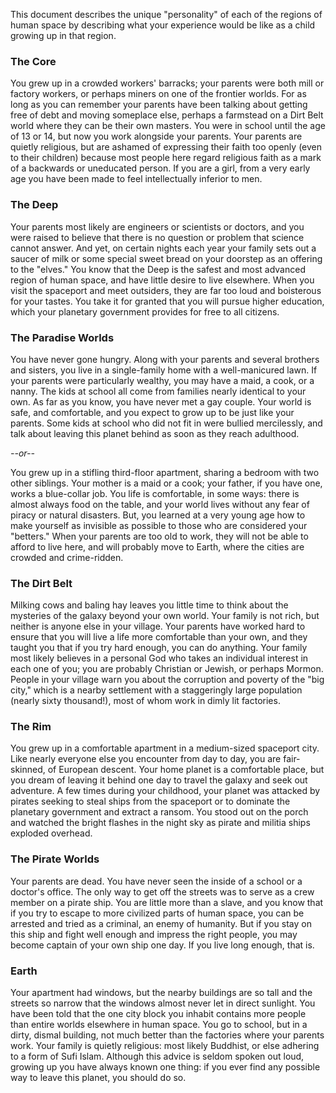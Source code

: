 This document describes the unique "personality" of each of the regions of human space by describing what your experience would be like as a child growing up in that region.

### The Core

You grew up in a crowded workers' barracks; your parents were both mill or factory workers, or perhaps miners on one of the frontier worlds. For as long as you can remember your parents have been talking about getting free of debt and moving someplace else, perhaps a farmstead on a Dirt Belt world where they can be their own masters. You were in school until the age of 13 or 14, but now you work alongside your parents. Your parents are quietly religious, but are ashamed of expressing their faith too openly (even to their children) because most people here regard religious faith as a mark of a backwards or uneducated person. If you are a girl, from a very early age you have been made to feel intellectually inferior to men.

### The Deep

Your parents most likely are engineers or scientists or doctors, and you were raised to believe that there is no question or problem that science cannot answer. And yet, on certain nights each year your family sets out a saucer of milk or some special sweet bread on your doorstep as an offering to the "elves." You know that the Deep is the safest and most advanced region of human space, and have little desire to live elsewhere. When you visit the spaceport and meet outsiders, they are far too loud and boisterous for your tastes. You take it for granted that you will pursue higher education, which your planetary government provides for free to all citizens.

### The Paradise Worlds

You have never gone hungry. Along with your parents and several brothers and sisters, you live in a single-family home with a well-manicured lawn. If your parents were particularly wealthy, you may have a maid, a cook, or a nanny. The kids at school all come from families nearly identical to your own. As far as you know, you have never met a gay couple. Your world is safe, and comfortable, and you expect to grow up to be just like your parents. Some kids at school who did not fit in were bullied mercilessly, and talk about leaving this planet behind as soon as they reach adulthood.

*--or--*

You grew up in a stifling third-floor apartment, sharing a bedroom with two other siblings. Your mother is a maid or a cook; your father, if you have one, works a blue-collar job. You life is comfortable, in some ways: there is almost always food on the table, and your world lives without any fear of piracy or natural disasters. But, you learned at a very young age how to make yourself as invisible as possible to those who are considered your "betters." When your parents are too old to work, they will not be able to afford to live here, and will probably move to Earth, where the cities are crowded and crime-ridden.

### The Dirt Belt

Milking cows and baling hay leaves you little time to think about the mysteries of the galaxy beyond your own world. Your family is not rich, but neither is anyone else in your village. Your parents have worked hard to ensure that you will live a life more comfortable than your own, and they taught you that if you try hard enough, you can do anything. Your family most likely believes in a personal God who takes an individual interest in each one of you; you are probably Christian or Jewish, or perhaps Mormon. People in your village warn you about the corruption and poverty of the "big city," which is a nearby settlement with a staggeringly large population (nearly sixty thousand!), most of whom work in dimly lit factories.

### The Rim

You grew up in a comfortable apartment in a medium-sized spaceport city. Like nearly everyone else you encounter from day to day, you are fair-skinned, of European descent. Your home planet is a comfortable place, but you dream of leaving it behind one day to travel the galaxy and seek out adventure. A few times during your childhood, your planet was attacked by pirates seeking to steal ships from the spaceport or to dominate the planetary government and extract a ransom. You stood out on the porch and watched the bright flashes in the night sky as pirate and militia ships exploded overhead.

### The Pirate Worlds

Your parents are dead. You have never seen the inside of a school or a doctor's office. The only way to get off the streets was to serve as a crew member on a pirate ship. You are little more than a slave, and you know that if you try to escape to more civilized parts of human space, you can be arrested and tried as a criminal, an enemy of humanity. But if you stay on this ship and fight well enough and impress the right people, you may become captain of your own ship one day. If you live long enough, that is.

### Earth

Your apartment had windows, but the nearby buildings are so tall and the streets so narrow that the windows almost never let in direct sunlight. You have been told that the one city block you inhabit contains more people than entire worlds elsewhere in human space. You go to school, but in a dirty, dismal building, not much better than the factories where your parents work. Your family is quietly religious: most likely Buddhist, or else adhering to a form of Sufi Islam. Although this advice is seldom spoken out loud, growing up you have always known one thing: if you ever find any possible way to leave this planet, you should do so.
